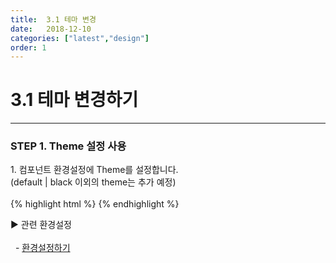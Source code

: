 ```yaml
---
title:  3.1 테마 변경
date:   2018-12-10
categories: ["latest","design"]
order: 1
---
```


3.1 테마 변경하기
===

---

### STEP 1. Theme 설정 사용
<div>
    1. 컴포넌트 환경설정에 Theme를 설정합니다.<br>
    (default | black 이외의 theme는 추가 예정)
</div>
<br>
{% highlight html %}
<script>
    var SBUxConfig = {
        Path : "/resources/SBUx/",  
        SBGrid : {
            Version2_5 : true
        },
        SBChart : {
            Version2_0 : true
        },
        Theme : "black"
    };
</script>
{% endhighlight %}

<sbux-tabs id="explainTab" name="explainTab" uitype="normal" title-target-id-array="exTab1" 
           title-text-array="설명">
</sbux-tabs>
<div class="tab-content">
    <div id="exTab1">
        ▶ 관련 환경설정<br><br>
        &nbsp;&nbsp;- <a href="https://softbowllab.github.io/sbux/tutorial/latest/basic.configSetting#basic" target="_blank">환경설정하기</a><br>
    </div>
</div>